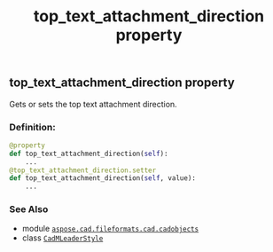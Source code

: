 ﻿---
title: top_text_attachment_direction property
second_title: Aspose.CAD for Python via .NET API References
description: 
type: docs
weight: 870
url: /python-net/aspose.cad.fileformats.cad.cadobjects/cadmleaderstyle/top_text_attachment_direction/
is_root: false
---

## top_text_attachment_direction property


Gets or sets the top text attachment direction.
### Definition:
```python
@property
def top_text_attachment_direction(self):
    ...
@top_text_attachment_direction.setter
def top_text_attachment_direction(self, value):
    ...
```

### See Also
* module [`aspose.cad.fileformats.cad.cadobjects`](../../)
* class [`CadMLeaderStyle`](/cad/python-net/aspose.cad.fileformats.cad.cadobjects/cadmleaderstyle)
